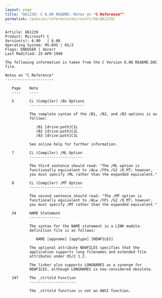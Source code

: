 ```yaml
---
layout: page
title: "Q61239: C 6.00 README: Notes on "C Reference""
permalink: /pubs/pc/reference/microsoft/kb/Q61239/
---
```


	Article: Q61239
	Product: Microsoft C
	Version(s): 6.00   | 6.00
	Operating System: MS-DOS | OS/2
	Flags: ENDUSER | docerr
	Last Modified: 25-APR-1990
	
	The following information is taken from the C Version 6.00 README.DOC
	file.
	
	Notes on "C Reference"
	----------------------
	
	   Page    Note
	   ----    ----
	
	   5       CL (Compiler) /Bx Options
	           -------------------------
	
	           The complete syntax of the /B1, /B2, and /B3 options is as
	           follows:
	
	              /B1 [drive:path]C1L
	              /B2 [drive:path]C2L
	              /B3 [drive:path]C3L
	
	           See online help for further information.
	
	   7       CL (Compiler) /ML Option
	           ------------------------
	
	           The third sentence should read: "The /ML option is
	           functionally equivalent to /ALw /FPa /G2 /D_MT; however,
	           you must specify /ML rather than the expanded equivalent."
	
	   8       CL (Compiler) /MT Option
	           ------------------------
	
	           The second sentence should read: "The /MT option is
	           functionally equivalent to /ALw /FPi /G2 /D_MT; however,
	           you must specify /MT rather than the expanded equivalent."
	
	   34      NAME Statement
	           --------------
	
	           The syntax for the NAME statement in a LINK module-
	           definition file is as follows:
	
	              NAME [appname] [apptype] [NEWFILES]
	
	           The optional attribute NEWFILES specifies that the
	           application supports long filenames and extended file
	           attributes under OS/2 1.2.
	
	           The linker also supports LONGNAMES as a synonym for
	           NEWFILES, although LONGNAMES is now considered obsolete.
	
	   347     The _strtold Function
	           ---------------------
	
	           The _strtold function is not an ANSI function.
